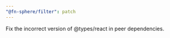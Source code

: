 ```yaml
---
"@fn-sphere/filter": patch
---
```


Fix the incorrect version of @types/react in peer dependencies.
